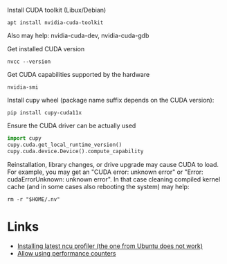 Install CUDA toolkit (Libux/Debian)
```
apt install nvidia-cuda-toolkit
```

Also may help: nvidia-cuda-dev, nvidia-cuda-gdb


Get installed CUDA version
```
nvcc --version
```

Get CUDA capabilities supported by the hardware
```
nvidia-smi
```

Install cupy wheel (package name suffix depends on the CUDA version):
```
pip install cupy-cuda11x
```

Ensure the CUDA driver can be actually used
```python
import cupy
cupy.cuda.get_local_runtime_version()
cupy.cuda.device.Device().compute_capability
```

Reinstallation, library changes, or drive upgrade may cause CUDA to load. 
For example, you may get an "CUDA error: unknown error" or "Error: cudaErrorUnknown: unknown error".
In that case cleaning compiled kernel cache (and in some cases also rebooting the system) may help:
```
rm -r "$HOME/.nv"
```

# Links

* [Installing latest ncu profiler (the one from Ubuntu does not work)](https://developer.nvidia.com/nvidia-development-tools-solutions-err_nvgpuctrperm-permission-issue-performance-counters)
* [Allow using performance counters](https://developer.nvidia.com/nvidia-development-tools-solutions-err_nvgpuctrperm-permission-issue-performance-counters)
	
